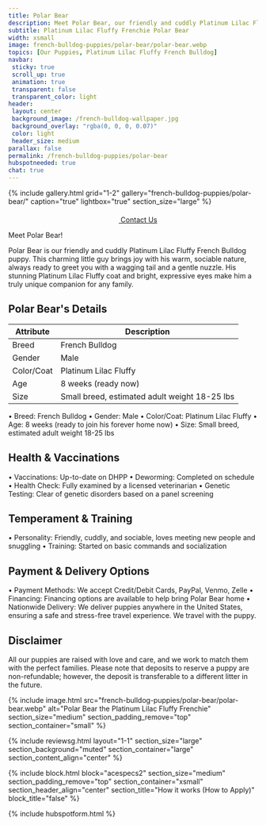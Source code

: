 ```yaml
---
title: Polar Bear
description: Meet Polar Bear, our friendly and cuddly Platinum Lilac Fluffy French Bulldog puppy.
subtitle: Platinum Lilac Fluffy Frenchie Polar Bear
width: xsmall
image: french-bulldog-puppies/polar-bear/polar-bear.webp
topics: [Our Puppies, Platinum Lilac Fluffy French Bulldog]
navbar:
 sticky: true
 scroll_up: true
 animation: true
 transparent: false
 transparent_color: light
header:
 layout: center
 background_image: /french-bulldog-wallpaper.jpg
 background_overlay: "rgba(0, 0, 0, 0.07)"
 color: light
 header_size: medium
parallax: false
permalink: /french-bulldog-puppies/polar-bear
hubspotneeded: true
chat: true
---
```


{% include gallery.html
grid="1-2"
gallery="french-bulldog-puppies/polar-bear/"
caption="true"
lightbox="true"
section_size="large"
%} 

<center><a class="uk-button uk-button-danger uk-border-pill uk-button-xlarge my-border-rounded" href="tel:212-739-0182">
    <span data-uk-icon="phone" class="uk-icon">
        <svg width="20" height="20" viewBox="0 0 20 20" xmlns="http://www.w3.org/2000/svg"></svg>
    </span>
    Contact Us
</a>
</center>

Meet Polar Bear!

Polar Bear is our friendly and cuddly Platinum Lilac Fluffy French Bulldog puppy. This charming little guy brings joy with his warm, sociable nature, always ready to greet you with a wagging tail and a gentle nuzzle. His stunning Platinum Lilac Fluffy coat and bright, expressive eyes make him a truly unique companion for any family.

## Polar Bear's Details

| Attribute       | Description                |
| --------------- | -------------------------- |
| Breed           | French Bulldog             |
| Gender          | Male                       |
| Color/Coat      | Platinum Lilac Fluffy      |
| Age             | 8 weeks (ready now)        |
| Size            | Small breed, estimated adult weight 18-25 lbs |

  • Breed: French Bulldog
  • Gender: Male
  • Color/Coat: Platinum Lilac Fluffy
  • Age: 8 weeks (ready to join his forever home now)
  • Size: Small breed, estimated adult weight 18-25 lbs

## Health & Vaccinations

  • Vaccinations: Up-to-date on DHPP
  • Deworming: Completed on schedule
  • Health Check: Fully examined by a licensed veterinarian
  • Genetic Testing: Clear of genetic disorders based on a panel screening

## Temperament & Training

  • Personality: Friendly, cuddly, and sociable, loves meeting new people and snuggling
  • Training: Started on basic commands and socialization

## Payment & Delivery Options

  • Payment Methods: We accept Credit/Debit Cards, PayPal, Venmo, Zelle
  • Financing: Financing options are available to help bring Polar Bear home
  • Nationwide Delivery: We deliver puppies anywhere in the United States, ensuring a safe and stress-free travel experience. We travel with the puppy.

## Disclaimer

All our puppies are raised with love and care, and we work to match them with the perfect families. Please note that deposits to reserve a puppy are non-refundable; however, the deposit is transferable to a different litter in the future.

{% include image.html
src="french-bulldog-puppies/polar-bear/polar-bear.webp"
alt="Polar Bear the Platinum Lilac Fluffy Frenchie"
section_size="medium"
section_padding_remove="top"
section_container="small"
%}

{% include reviewsg.html
layout="1-1"
section_size="large"
section_background="muted"
section_container="large"
section_content_align="center"
%}

{% include block.html
block="acespecs2"
section_size="medium"
section_padding_remove="top"
section_container="xsmall"
section_header_align="center"
section_title="How it works (How to Apply)"
block_title="false"
%}

{% include hubspotform.html %}